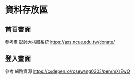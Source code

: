 # 資料存放區

## 首頁畫面
參考至 彰師大捐贈系統
https://aps.ncue.edu.tw/donate/

## 登入畫面
參考 網路資源
https://codepen.io/rosewang0303/pen/mXrEwQ

